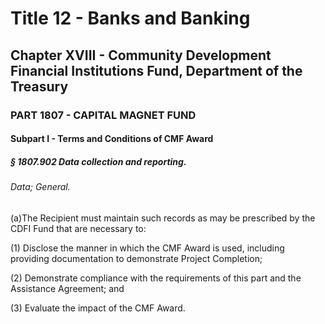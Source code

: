 
# Title 12 - Banks and Banking
## Chapter XVIII - Community Development Financial Institutions Fund, Department of the Treasury
### PART 1807 - CAPITAL MAGNET FUND
#### Subpart I - Terms and Conditions of CMF Award
##### § 1807.902 Data collection and reporting.
###### Data; General.

(a)The Recipient must maintain such records as may be prescribed by the CDFI Fund that are necessary to:

(1) Disclose the manner in which the CMF Award is used, including providing documentation to demonstrate Project Completion;

(2) Demonstrate compliance with the requirements of this part and the Assistance Agreement; and

(3) Evaluate the impact of the CMF Award.
